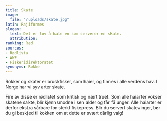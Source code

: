 ```yaml
---
title: Skate
image:
  file: "/uploads/skate.jpg"
latin: Rajiformes
slogan: 
  text: Det er lov å hate en som serverer en skate.
  attribution: 
ranking: Red
sources:
- Rødlista
- WWF
- Fiskeridirektoratet
synonyms: Rokke
---
```


Rokker og skater er bruskfisker, som haier, og finnes i alle verdens hav. I Norge har vi syv arter skate.

Fire av disse er rødlistet som kritisk og nært truet. Som alle haiarter vokser skatene sakte, blir kjønnsmodne i sen alder og får få unger. Alle haiarter er derfor ekstra sårbare for sterkt fiskepress. Blir du servert skatevinger, bør du gi beskjed til kokken om at dette er svært dårlig valg!
